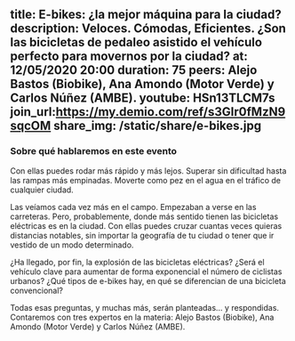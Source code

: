title: E-bikes: ¿la mejor máquina para la ciudad?
description: Veloces. Cómodas, Eficientes. ¿Son las bicicletas de pedaleo asistido el vehículo perfecto para movernos por la ciudad?
at: 12/05/2020 20:00
duration: 75
peers: Alejo Bastos (Biobike), Ana Amondo (Motor Verde) y Carlos Núñez (AMBE).
youtube: HSn13TLCM7s
join_url:https://my.demio.com/ref/s3GIr0fMzN9sqcOM 
share_img: /static/share/e-bikes.jpg
----
### Sobre qué hablaremos en este evento

Con ellas puedes rodar más rápido y más lejos. Superar sin dificultad hasta las rampas más empinadas. Moverte como pez en el agua en el tráfico de cualquier ciudad. 

Las veíamos cada vez más en el campo. Empezaban a verse en las carreteras. Pero, probablemente, donde más sentido tienen las bicicletas eléctricas es en la ciudad. Con ellas puedes cruzar cuantas veces quieras distancias notables, sin importar la geografía de tu ciudad o tener que ir vestido de un modo determinado.  

¿Ha llegado, por fin, la explosión de las bicicletas eléctricas? ¿Será el vehículo clave para aumentar de forma exponencial el número de ciclistas urbanos? ¿Qué tipos de e-bikes hay, en qué se diferencian de una bicicleta convencional?

Todas esas preguntas, y muchas más, serán planteadas… y respondidas. Contaremos con tres expertos en la materia: Alejo Bastos (Biobike), Ana Amondo (Motor Verde) y Carlos Núñez (AMBE).
